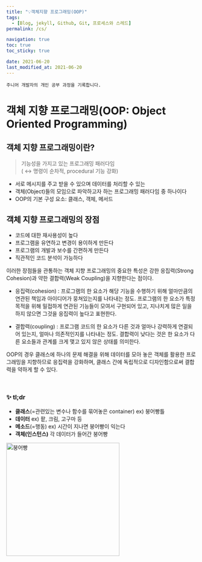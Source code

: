 ```yaml
---
title: "💡객체지향 프로그래밍(OOP)"
tags:
  - [Blog, jekyll, Github, Git, 프로세스와 스레드]
permalink: /cs/

navigation: true
toc: true
toc_sticky: true

date: 2021-06-20
last_modified_at: 2021-06-20
---
```


`주니어 개발자의 개인 공부 과정을 기록합니다.`

# 객체 지향 프로그래밍(OOP: Object Oriented Programming)

## 객체 지향 프로그래밍이란?

> 기능성을 가지고 있는 프로그래밍 패러다임 <br />( ↔︎ 명령이 순차적, procedural 기능 강화)

- 서로 메시지를 주고 받을 수 있으며 데이터를 처리할 수 있는
- 객체(Object)들의 모임으로 파악하고자 하는 프로그래밍 패러다임 중 하나이다
- OOP의 기본 구성 요소: 클래스, 객체, 메서드

## 객체 지향 프로그래밍의 장점

- 코드에 대한 재사용성이 높다
- 프로그램을 유연하고 변경이 용이하게 만든다
- 프로그램의 개발과 보수를 간편하게 만든다
- 직관적인 코드 분석이 가능하다

이러한 장점들을 관통하는 객체 지향 프로그래밍의 중요한 특성은 강한 응집력(Strong Cohesion)과 약한 결합력(Weak Coupling)을 지향한다는 점이다.

- 응집력(cohesion) : 프로그램의 한 요소가 해당 기능을 수행하기 위해 얼마만큼의 연관된 책임과 아이디어가 뭉쳐있는지를 나타내는 정도. 프로그램의 한 요소가 특정 목적을 위해 밀접하게 연관된 기능들이 모여서 구현되어 있고, 지나치게 많은 일을 하지 않으면 그것을 응집력이 높다고 표현한다.

- 결합력(coupling) : 프로그램 코드의 한 요소가 다른 것과 얼마나 강력하게 연결되어 있는지, 얼마나 의존적인지를 나타내는 정도. 결합력이 낮다는 것은 한 요소가 다른 요소들과 관계를 크게 맺고 있지 않은 상태를 의미한다.

OOP의 경우 클래스에 하나의 문제 해결을 위해 데이터를 모아 놓은 객체를 활용한 프로그래밍을 지향하므로 응집력을 강화하며, 클래스 간에 독립적으로 디자인함으로써 결합력을 약하게 할 수 있다.

<br />

### ✨ tl;dr

- **클래스**(=관련있는 변수나 함수를 묶어놓은 container) ex) 붕어빵틀
- **데이터** ex) 팥, 크림, 고구마 등
- **메소드**(=행동) ex) 시간이 지나면 붕어빵이 익는다
- **객체(인스턴스)** 각 데이터가 들어간 붕어빵

<img alt="붕어빵" src="https://images.velog.io/images/april_5/post/e92acfe9-b595-4fe7-8d12-50f69d696fed/pngegg.png" width="300px" /><br/>
